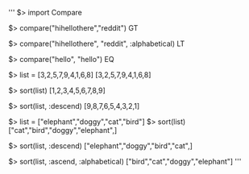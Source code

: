 '''
$> import Compare

$> compare("hihellothere","reddit")
GT

$> compare("hihellothere", "reddit", :alphabetical)
LT

$> compare("hello", "hello")
EQ

$> list = [3,2,5,7,9,4,1,6,8]
[3,2,5,7,9,4,1,6,8]

$> sort(list)
[1,2,3,4,5,6,7,8,9]

$> sort(list, :descend)
[9,8,7,6,5,4,3,2,1]

$> list = ["elephant","doggy","cat","bird"]
$> sort(list)
["cat","bird","doggy","elephant",]

$> sort(list, :descend)
["elephant","doggy","bird","cat",]

$> sort(list, :ascend, :alphabetical)
["bird","cat","doggy","elephant"]
'''